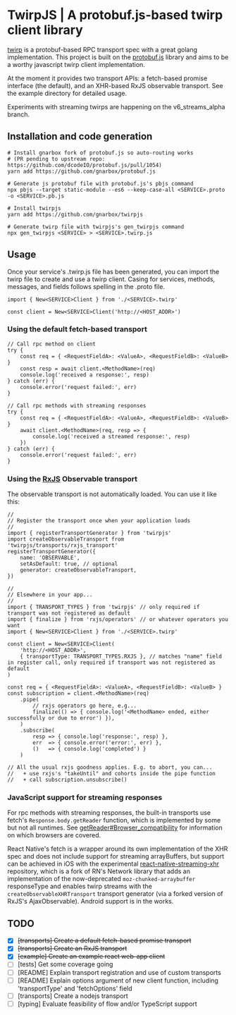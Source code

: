 # TwirpJS | A protobuf.js-based twirp client library

[twirp](https://github.com/twitchtv/twirp) is a protobuf-based RPC transport spec with a great golang implementation. This project is built on the [protobuf.js](https://github.com/dcodeIO/protobuf.js) library and aims to be a worthy javascript twirp client implementation.

At the moment it provides two transport APIs: a fetch-based promise interface (the default), and an XHR-based RxJS observable transport. See the example directory for detailed usage.

Experiments with streaming twirps are happening on the v6_streams_alpha branch.

## Installation and code generation

	# Install gnarbox fork of protobuf.js so auto-routing works
	# (PR pending to upstream repo: https://github.com/dcodeIO/protobuf.js/pull/1054)
	yarn add https://github.com/gnarbox/protobuf.js

	# Generate js protobuf file with protobuf.js's pbjs command
	npx pbjs --target static-module --es6 --keep-case-all <SERVICE>.proto -o <SERVICE>.pb.js

	# Install twirpjs
	yarn add https://github.com/gnarbox/twirpjs

	# Generate twirp file with twirpjs's gen_twirpjs command
	npx gen_twirpjs <SERVICE> > <SERVICE>.twirp.js

## Usage

Once your service's .twirp.js file has been generated, you can import the twirp file to create and use a twirp client. Casing for services, methods, messages, and fields follows spelling in the .proto file.

	import { New<SERVICE>Client } from './<SERVICE>.twirp'

	const client = New<SERVICE>Client('http://<HOST_ADDR>')

### Using the default fetch-based transport

	// Call rpc method on client
	try {
		const req = { <RequestFieldA>: <ValueA>, <RequestFieldB>: <ValueB> }
		const resp = await client.<MethodName>(req)
		console.log('received a response:', resp)
	} catch (err) {
		console.error('request failed:', err)
	}

	// Call rpc methods with streaming responses
	try {
		const req = { <RequestFieldA>: <ValueA>, <RequestFieldB>: <ValueB> }
		await client.<MethodName>(req, resp => {
			console.log('received a streamed response:', resp)
		})
	} catch (err) {
		console.error('request failed:', err)
	}

### Using the [RxJS](https://github.com/ReactiveX/rxjs) Observable transport

The observable transport is not automatically loaded. You can use it like this:

	//
	// Register the transport once when your application loads
	//
	import { registerTransportGenerator } from 'twirpjs'
	import createObservableTransport from 'twirpjs/transports/rxjs_transport'
	registerTransportGenerator({
		name: 'OBSERVABLE',
		setAsDefault: true, // optional
		generator: createObservableTransport,
	})

	//
	// Elsewhere in your app...
	//
	import { TRANSPORT_TYPES } from 'twirpjs' // only required if transport was not registered as default
	import { finalize } from 'rxjs/operators' // or whatever operators you want
	import { New<SERVICE>Client } from './<SERVICE>.twirp'

	const client = New<SERVICE>Client(
		'http://<HOST_ADDR>',
		{ transportType: TRANSPORT_TYPES.RXJS }, // matches "name" field in register call, only required if transport was not registered as default
	)

	const req = { <RequestFieldA>: <ValueA>, <RequestFieldB>: <ValueB> }
	const subscription = client.<MethodName>(req)
		.pipe(
			// rxjs operators go here, e.g...
			finalize(() => { console.log('<MethodName> ended, either successfully or due to error') }),
		)
		.subscribe(
			resp => { console.log('response:', resp) },
			err  => { console.error('error:', err) },
			()   => { console.log('completed') }
		)

	// All the usual rxjs goodness applies. E.g. to abort, you can...
	//   + use rxjs's "takeUntil" and cohorts inside the pipe function
	//   + call subscription.unsubscribe()

### JavaScript support for streaming responses

For rpc methods with streaming responses, the built-in transports use fetch's `Response.body.getReader` function, which is implemented by some but not all runtimes. See [getReader#Browser_compatibility](https://developer.mozilla.org/en-US/docs/Web/API/ReadableStream/getReader#Browser_compatibility) for information on which browsers are covered.

React Native's fetch is a wrapper around its own implementation of the XHR spec and does not include support for streaming arrayBuffers, but support can be achieved in iOS with the experimental [react-native-streaming-xhr](https://github.com/gnarbox/react-native-streaming-xhr) repository, which is a fork of RN's Network library that adds an implementation of the now-deprecated `moz-chunked-arraybuffer` responseType and enables twirp streams with the `createObservableXHRTransport` transport generator (via a forked version of RxJS's AjaxObservable). Android support is in the works.

## TODO

- [x] ~~[transports] Create a default fetch-based promise transport~~
- [x] ~~[transports] Create an RxJS transport~~
- [x] ~~[example] Create an example react web-app client~~
- [ ] [tests] Get some coverage going
- [ ] [README] Explain transport registration and use of custom transports
- [ ] [README] Explain options argument of new client function, including 'transportType' and 'fetchOptions' field
- [ ] [transports] Create a nodejs transport
- [ ] [typing] Evaluate feasibility of flow and/or TypeScript support

